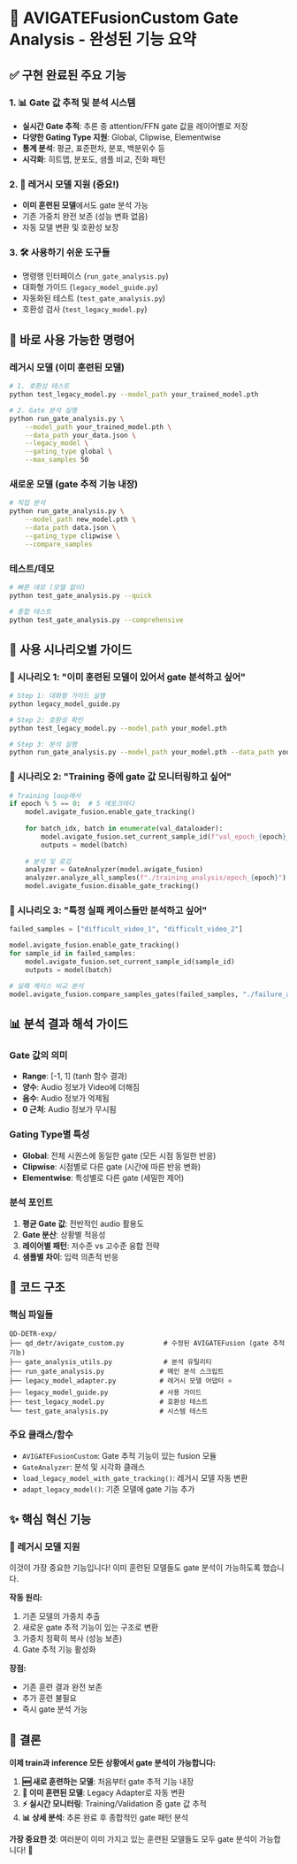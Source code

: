 # 🎯 AVIGATEFusionCustom Gate Analysis - 완성된 기능 요약

## ✅ 구현 완료된 주요 기능

### 1. 📊 **Gate 값 추적 및 분석 시스템**
- **실시간 Gate 추적**: 추론 중 attention/FFN gate 값을 레이어별로 저장
- **다양한 Gating Type 지원**: Global, Clipwise, Elementwise
- **통계 분석**: 평균, 표준편차, 분포, 백분위수 등
- **시각화**: 히트맵, 분포도, 샘플 비교, 진화 패턴

### 2. 🔄 **레거시 모델 지원** (중요!)
- **이미 훈련된 모델**에서도 gate 분석 가능
- 기존 가중치 완전 보존 (성능 변화 없음)
- 자동 모델 변환 및 호환성 보장

### 3. 🛠 **사용하기 쉬운 도구들**
- 명령행 인터페이스 (`run_gate_analysis.py`)
- 대화형 가이드 (`legacy_model_guide.py`)
- 자동화된 테스트 (`test_gate_analysis.py`)
- 호환성 검사 (`test_legacy_model.py`)

## 🚀 바로 사용 가능한 명령어

### 레거시 모델 (이미 훈련된 모델)
```bash
# 1. 호환성 테스트
python test_legacy_model.py --model_path your_trained_model.pth

# 2. Gate 분석 실행
python run_gate_analysis.py \
    --model_path your_trained_model.pth \
    --data_path your_data.json \
    --legacy_model \
    --gating_type global \
    --max_samples 50
```

### 새로운 모델 (gate 추적 기능 내장)
```bash
# 직접 분석
python run_gate_analysis.py \
    --model_path new_model.pth \
    --data_path data.json \
    --gating_type clipwise \
    --compare_samples
```

### 테스트/데모
```bash
# 빠른 데모 (모델 없이)
python test_gate_analysis.py --quick

# 종합 테스트
python test_gate_analysis.py --comprehensive
```

## 📝 사용 시나리오별 가이드

### 🎯 시나리오 1: "이미 훈련된 모델이 있어서 gate 분석하고 싶어"
```bash
# Step 1: 대화형 가이드 실행
python legacy_model_guide.py

# Step 2: 호환성 확인
python test_legacy_model.py --model_path your_model.pth

# Step 3: 분석 실행
python run_gate_analysis.py --model_path your_model.pth --data_path your_data.json --legacy_model
```

### 🎯 시나리오 2: "Training 중에 gate 값 모니터링하고 싶어"
```python
# Training loop에서
if epoch % 5 == 0:  # 5 에포크마다
    model.avigate_fusion.enable_gate_tracking()
    
    for batch_idx, batch in enumerate(val_dataloader):
        model.avigate_fusion.set_current_sample_id(f"val_epoch_{epoch}_batch_{batch_idx}")
        outputs = model(batch)
    
    # 분석 및 로깅
    analyzer = GateAnalyzer(model.avigate_fusion)
    analyzer.analyze_all_samples(f"./training_analysis/epoch_{epoch}")
    model.avigate_fusion.disable_gate_tracking()
```

### 🎯 시나리오 3: "특정 실패 케이스들만 분석하고 싶어"
```python
failed_samples = ["difficult_video_1", "difficult_video_2"]

model.avigate_fusion.enable_gate_tracking()
for sample_id in failed_samples:
    model.avigate_fusion.set_current_sample_id(sample_id)
    outputs = model(batch)

# 실패 케이스 비교 분석
model.avigate_fusion.compare_samples_gates(failed_samples, "./failure_analysis")
```

## 📊 분석 결과 해석 가이드

### Gate 값의 의미
- **Range**: [-1, 1] (tanh 함수 결과)
- **양수**: Audio 정보가 Video에 더해짐
- **음수**: Audio 정보가 억제됨  
- **0 근처**: Audio 정보가 무시됨

### Gating Type별 특성
- **Global**: 전체 시퀀스에 동일한 gate (모든 시점 동일한 반응)
- **Clipwise**: 시점별로 다른 gate (시간에 따른 반응 변화)
- **Elementwise**: 특성별로 다른 gate (세밀한 제어)

### 분석 포인트
1. **평균 Gate 값**: 전반적인 audio 활용도
2. **Gate 분산**: 상황별 적응성
3. **레이어별 패턴**: 저수준 vs 고수준 융합 전략
4. **샘플별 차이**: 입력 의존적 반응

## 🔧 코드 구조

### 핵심 파일들
```
QD-DETR-exp/
├── qd_detr/avigate_custom.py          # 수정된 AVIGATEFusion (gate 추적 기능)
├── gate_analysis_utils.py             # 분석 유틸리티
├── run_gate_analysis.py              # 메인 분석 스크립트
├── legacy_model_adapter.py           # 레거시 모델 어댑터 ⭐
├── legacy_model_guide.py             # 사용 가이드
├── test_legacy_model.py              # 호환성 테스트
└── test_gate_analysis.py             # 시스템 테스트
```

### 주요 클래스/함수
- `AVIGATEFusionCustom`: Gate 추적 기능이 있는 fusion 모듈
- `GateAnalyzer`: 분석 및 시각화 클래스  
- `load_legacy_model_with_gate_tracking()`: 레거시 모델 자동 변환
- `adapt_legacy_model()`: 기존 모델에 gate 기능 추가

## ✨ 핵심 혁신 기능

### 🎯 **레거시 모델 지원**
이것이 가장 중요한 기능입니다! 이미 훈련된 모델들도 gate 분석이 가능하도록 했습니다.

**작동 원리:**
1. 기존 모델의 가중치 추출
2. 새로운 gate 추적 기능이 있는 구조로 변환
3. 가중치 정확히 복사 (성능 보존)
4. Gate 추적 기능 활성화

**장점:**
- 기존 훈련 결과 완전 보존
- 추가 훈련 불필요
- 즉시 gate 분석 가능

## 🎉 결론

**이제 train과 inference 모든 상황에서 gate 분석이 가능합니다:**

1. **🆕 새로 훈련하는 모델**: 처음부터 gate 추적 기능 내장
2. **🔄 이미 훈련된 모델**: Legacy Adapter로 자동 변환
3. **⚡ 실시간 모니터링**: Training/Validation 중 gate 값 추적
4. **📊 상세 분석**: 추론 완료 후 종합적인 gate 패턴 분석

**가장 중요한 것**: 여러분이 이미 가지고 있는 훈련된 모델들도 모두 gate 분석이 가능합니다! 🎯
